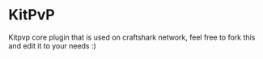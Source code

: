 KitPvP
======

Kitpvp core plugin that is used on craftshark network, feel free to fork this and edit it to your needs :)
